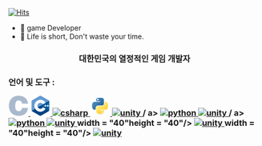 [![Hits](https://hits.seeyoufarm.com/api/count/incr/badge.svg?url=https%3A%2F%2Fgithub.com%2FK-beomju&count_bg=%2379C83D&title_bg=%23555555&icon=&icon_color=%23E7E7E7&title=hits&edge_flat=false)](https://hits.seeyoufarm.com)

* 📱 game Developer
*  🚀 Life is short, Don't waste your time.


<h3 align = "center"> 대한민국의 열정적인 게임 개발자 </ h3>


<h3 align = "left"> 언어 및 도구 : </ h3>
<p align = "left"> <a href="https://www.cprogramming.com/" target="_blank"> <img src = "https://raw.githubusercontent.com/devicons/devicon/master /icons/c/c-original.svg "alt ="c "width ="40 "height ="40 "/> </a> <a href ="https://www.w3schools.com/cpp/ " target = "_ blank"> <img src = "https://raw.githubusercontent.com/devicons/devicon/master/icons/cplusplus/cplusplus-original.svg"alt = "cplusplus"width = "40"height = " 40 "/> </a> <a href="https://www.w3schools.com/cs/" target="_blank"> <img src ="https : //raw.githubusercontent.com / devicons / devicon / master / icons / csharp / csharp-original.svg "alt ="csharp "width ="40 "height ="40 "/> </a> <a href ="https : // www. python.org "target ="_ blank "> <img src ="https://raw.githubusercontent.com/devicons/devicon/master/icons/python/python-original.svg "alt ="python "width ="40 "height ="40 "/> </a> <a href="https://unity.com/" target="_blank"> <img src ="https://www.vectorlogo.zone/logos/unity3d /unity3d-icon.svg "alt ="unity "width ="40 "height ="40 "/> </a> </ p>/ a> <a href="https://www.python.org" target="_blank"> <img src = "https://raw.githubusercontent.com/devicons/devicon/master/icons/python/python -original.svg "alt ="python "width ="40 "height ="40 "/> </a> <a href="https://unity.com/" target="_blank"> <img src = "https://www.vectorlogo.zone/logos/unity3d/unity3d-icon.svg"alt = "unity"width = "40"height = "40"/> </a> </ p>/ a> <a href="https://www.python.org" target="_blank"> <img src = "https://raw.githubusercontent.com/devicons/devicon/master/icons/python/python -original.svg "alt ="python "width ="40 "height ="40 "/> </a> <a href="https://unity.com/" target="_blank"> <img src = "https://www.vectorlogo.zone/logos/unity3d/unity3d-icon.svg"alt = "unity"width = "40"height = "40"/> </a> </ p>width = "40"height = "40"/> </a> <a href="https://unity.com/" target="_blank"> <img src = "https://www.vectorlogo.zone /logos/unity3d/unity3d-icon.svg "alt ="unity "width ="40 "height ="40 "/> </a> </ p>width = "40"height = "40"/> </a> <a href="https://unity.com/" target="_blank"> <img src = "https://www.vectorlogo.zone /logos/unity3d/unity3d-icon.svg "alt ="unity "width ="40 "height ="40 "/> </a> </ p>


<!--


**K-beomju/K-beomju** is a ✨ _special_ ✨ repository because its `README.md` (this file) appears on your GitHub profile.

Here are some ideas to get you started:

- 🔭 I’m currently working on ...
- 🌱 I’m currently learning ...
- 👯 I’m looking to collaborate on ...
- 🤔 I’m looking for help with ...
- 💬 Ask me about ...
- 📫 How to reach me: ...
- 😄 Pronouns: ...
- ⚡ Fun fact: ...
-->
